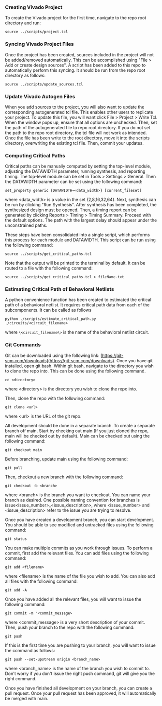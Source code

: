 ### Creating Vivado Project

To create the Vivado project for the first time, navigate to the repo root directory and run:

`source ../scripts/project.tcl`

### Syncing Vivado Project Files

Once the project has been created, sources included in the project will not be added/removed automatically. This can be accomplished using "File > Add or create design sources". A script has been added to this repo to automatically perform this syncing. It should be run from the repo root directory as follows:

`source ../scripts/update_sources.tcl`

### Update Vivado Autogen Files

When you add sources to the project, you will also want to update the corresponding autogenerated tcl file. This enables other users to replicate your project. To update this file, you will want click File \> Project \> Write Tcl. When the window pops up, ensure that all options are unchecked. Then, set the path of the autogenerated file to repo root directory. If you do not set the path to the repo root directory, the tcl file will not work as intended. Once the file has been write to the root directory, move it into the scripts directory, overwriting the existing tcl file. Then, commit your updates. 

### Computing Critical Paths

Critical paths can be manually computed by setting the top-level module, adjusting the DATAWIDTH parameter, running synthesis, and reporting timing. The top-level module can be set in Tools \> Settings \> General. Then the DATAWIDTH parameter can be set using the following command:

`set_property generic {DATAWIDTH=<data_width>} [current_fileset]`

where \<data_width\> is a value in the set {2,8,16,32,64}. Next, synthesis can be run by clicking "Run Synthesis". After synthesis has been completed, the synthesized design must be opened. Then, a timing report can be generated by clicking Reports \> Timing \> Timing Summary. Proceed with the default options. The path with the largest delay should appear under the unconstrained paths.

These steps have been consolidated into a single script, which performs this process for each module and DATAWIDTH. This script can be run using the following command:

`source ../scripts/get_critical_paths.tcl`

Note that the output will be printed to the terminal by default. It can be routed to a file with the following command:

`source ../scripts/get_critical_paths.tcl > fileName.txt`

### Estimating Critical Path of Behavioral Netlists

A python convenience function has been created to estimated the critical path of a behavioral netlist. It requires critical path data from each of the subcomponents. It can be called as follows

`python ./scripts/estimate_critical_path.py ./circuits/<circuit_filename>`

where `\<circuit_filename\>` is the name of the behavioral netlist circuit.

### Git Commands

Git can be downloaded using the following link: [https://git-scm.com/downloads](https://git-scm.com/downloads). Once you have git installed, open git bash. Within git bash, navigate to the directory you wish to clone the repo into. This can be done using the following command.

`cd <directory>`

where \<directory\> is the directory you wish to clone the repo into.

Then, clone the repo with the following command:

`git clone <url>`

where \<url\> is the URL of the git repo.

All development should be done in a separate branch. To create a separate branch off main. Start by checking out main (If you just cloned the repo, main will be checked out by default). Main can be checked out using the following command:

`git checkout main`

Before branching, update main using the following command:

`git pull`

Then, checkout a new branch with the following command:

`git checkout -b <branch>`

where \<branch\> is the branch you want to checkout. You can name your branch as desired. One possible naming convention for branches is issue\<issue_number\>_\<issue_description\>, where \<issue_number\> and \<issue_description\> refer to the issue you are trying to resolve.

Once you have created a development branch, you can start development. You should be able to see modified and untracked files using the following command:

`git status`

You can make multiple commits as you work through issues. To perform a commit, first add the relevant files. You can add files using the following command:

`git add <filename>`

where \<filename\> is the name of the file you wish to add. You can also add all files with the following command:

`git add -A`

Once you have added all the relevant files, you will want to issue the following command:

`git commit -m "<commit_message>`

where \<commit_message\> is a very short description of your commit. Then, push your branch to the repo with the following command:

`git push`

If this is the first time you are pushing to your branch, you will want to issue the command as follows:

`git push --set-upstream origin <branch_name>`

where \<branch_name\> is the name of the branch you wish to commit to. Don't worry if you don't issue the right push command, git will give you the right command.

Once you have finished all development on your branch, you can create a pull request. Once your pull request has been approved, it will automatically be merged with main.
